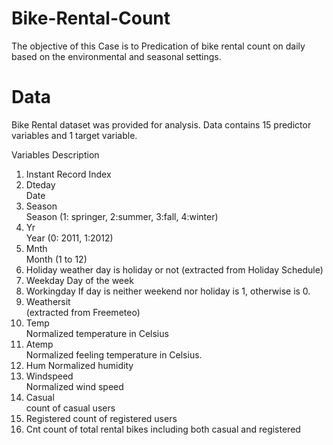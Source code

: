# Bike-Rental-Count
The objective of this Case is to Predication of bike rental count on daily based on the environmental and seasonal settings.
# Data
Bike Rental dataset was provided for analysis. Data contains 15 predictor variables and 1 target variable.

Variables	Description
1.  Instant
  Record Index
2.  Dteday	
  Date
3.  Season	
Season (1: springer, 2:summer, 3:fall, 4:winter)
4.  Yr	
Year (0: 2011, 1:2012)
5.  Mnth	
Month (1 to 12)
6.  Holiday
weather day is holiday or not (extracted from Holiday Schedule)
7.  Weekday
Day of the week
8.  Workingday
If day is neither weekend nor holiday is 1, otherwise is 0.
9.  Weathersit	
(extracted from Freemeteo)
10. Temp	
Normalized temperature in Celsius
11. Atemp	
Normalized feeling temperature in Celsius.
12. Hum	
Normalized humidity
13. Windspeed	
Normalized wind speed
14. Casual	
count of casual users
15. Registered
count of registered users
16. Cnt	
count of total rental bikes including both casual and registered
